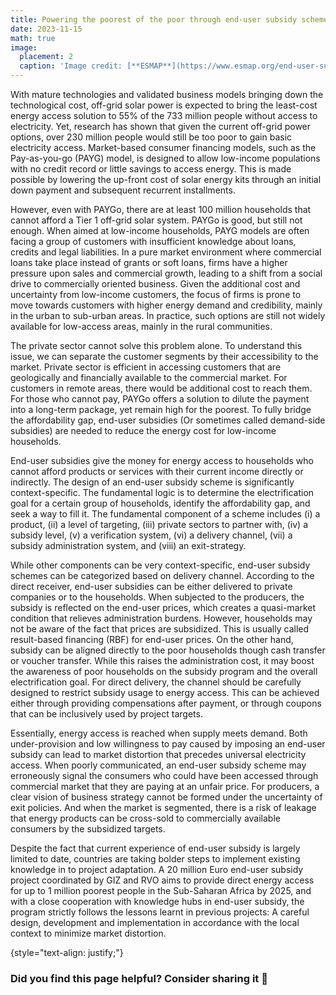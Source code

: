 ```yaml
---
title: Powering the poorest of the poor through end-user subsidy schemes
date: 2023-11-15
math: true
image:
  placement: 2
  caption: 'Image credit: [**ESMAP**](https://www.esmap.org/end-user-subsidy-lab-for-off-grid-solar-products)'
---
```


With mature technologies and validated business models bringing down the technological cost, off-grid solar power is expected to bring the least-cost energy access solution to 55% of the 733 million people without access to electricity. Yet, research has shown that given the current off-grid power options, over 230 million people would still be too poor to gain basic electricity access. Market-based consumer financing models, such as the Pay-as-you-go (PAYG) model, is designed to allow low-income populations with no credit record or little savings to access energy. This is made possible by lowering the up-front cost of solar energy kits through an initial down payment and subsequent recurrent installments. 

However, even with PAYGo, there are at least 100 million households that cannot afford a Tier 1 off-grid solar system. PAYGo is good, but still not enough. When aimed at low-income households, PAYG models are often facing a group of customers with insufficient knowledge about loans, credits and legal liabilities. In a pure market environment where commercial loans take place instead of grants or soft loans, firms have a higher pressure upon sales and commercial growth, leading to a shift from a social drive to commercially oriented business. Given the additional cost and uncertainty from low-income customers, the focus of firms is prone to move towards customers with higher energy demand and credibility, mainly in the urban to sub-urban areas. In practice, such options are still not widely available for low-access areas, mainly in the rural communities. 

The private sector cannot solve this problem alone. To understand this issue, we can separate the customer segments by their accessibility to the market. Private sector is efficient in accessing customers that are geologically and financially available to the commercial market. For customers in remote areas, there would be additional cost to reach them. For those who cannot pay, PAYGo offers a solution to dilute the payment into a long-term package, yet remain high for the poorest. To fully bridge the affordability gap, end-user subsidies (Or sometimes called demand-side subsidies) are needed to reduce the energy cost for low-income households.

End-user subsidies give the money for energy access to households who cannot afford products or services with their current income directly or indirectly. The design of an end-user subsidy scheme is significantly context-specific. The fundamental logic is to determine the electrification goal for a certain group of households, identify the affordability gap, and seek a way to fill it. The fundamental component of a scheme includes (i) a product, (ii) a level of targeting, (iii) private sectors to partner with, (iv) a subsidy level, (v) a verification system, (vi) a delivery channel, (vii) a subsidy administration system, and (viii) an exit-strategy. 

While other components can be very context-specific, end-user subsidy schemes can be categorized based on delivery channel. According to the direct receiver, end-user subsidies can be either delivered to private companies or to the households. When subjected to the producers, the subsidy is reflected on the end-user prices, which creates a quasi-market condition that relieves administration burdens. However, households may not be aware of the fact that prices are subsidized. This is usually called result-based financing (RBF) for end-user prices. On the other hand, subsidy can be aligned directly to the poor households though cash transfer or voucher transfer. While this raises the administration cost, it may boost the awareness of poor households on the subsidy program and the overall electrification goal. For direct delivery, the channel should be carefully designed to restrict subsidy usage to energy access. This can be achieved either through providing compensations after payment, or through coupons that can be inclusively used by project targets.

Essentially, energy access is reached when supply meets demand. Both under-provision and low willingness to pay caused by imposing an end-user subsidy can lead to market distortion that precedes universal electricity access. When poorly communicated, an end-user subsidy scheme may erroneously signal the consumers who could have been accessed through commercial market that they are paying at an unfair price. For producers, a clear vision of business strategy cannot be formed under the uncertainty of exit policies. And when the market is segmented, there is a risk of leakage that energy products can be cross-sold to commercially available consumers by the subsidized targets.

Despite the fact that current experience of end-user subsidy is largely limited to date, countries are taking bolder steps to implement existing knowledge in to project adaptation. A 20 million Euro end-user subsidy project coordinated by GIZ and RVO aims to provide direct energy access for up to 1 million poorest people in the Sub-Saharan Africa by 2025, and with a close cooperation with knowledge hubs in end-user subsidy, the program strictly follows the lessons learnt in previous projects: A careful design, development and implementation in accordance with the local context to minimize market distortion.

{style="text-align: justify;"}

### Did you find this page helpful? Consider sharing it 🙌
